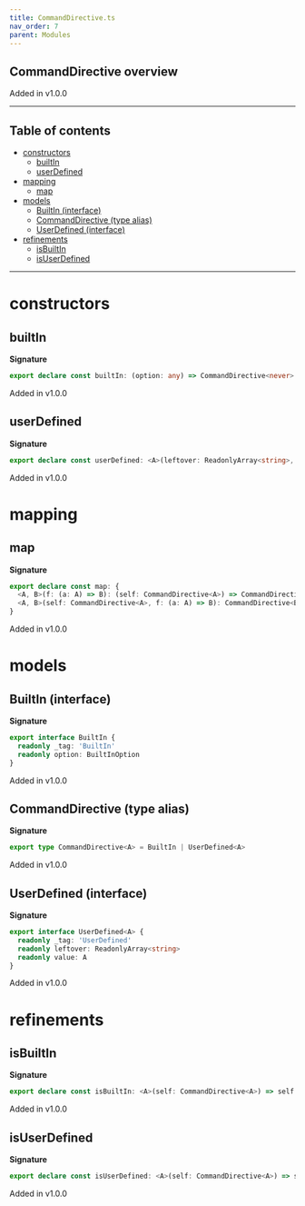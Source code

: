```yaml
---
title: CommandDirective.ts
nav_order: 7
parent: Modules
---
```


## CommandDirective overview

Added in v1.0.0

---

<h2 class="text-delta">Table of contents</h2>

- [constructors](#constructors)
  - [builtIn](#builtin)
  - [userDefined](#userdefined)
- [mapping](#mapping)
  - [map](#map)
- [models](#models)
  - [BuiltIn (interface)](#builtin-interface)
  - [CommandDirective (type alias)](#commanddirective-type-alias)
  - [UserDefined (interface)](#userdefined-interface)
- [refinements](#refinements)
  - [isBuiltIn](#isbuiltin)
  - [isUserDefined](#isuserdefined)

---

# constructors

## builtIn

**Signature**

```ts
export declare const builtIn: (option: any) => CommandDirective<never>
```

Added in v1.0.0

## userDefined

**Signature**

```ts
export declare const userDefined: <A>(leftover: ReadonlyArray<string>, value: A) => CommandDirective<A>
```

Added in v1.0.0

# mapping

## map

**Signature**

```ts
export declare const map: {
  <A, B>(f: (a: A) => B): (self: CommandDirective<A>) => CommandDirective<B>
  <A, B>(self: CommandDirective<A>, f: (a: A) => B): CommandDirective<B>
}
```

Added in v1.0.0

# models

## BuiltIn (interface)

**Signature**

```ts
export interface BuiltIn {
  readonly _tag: 'BuiltIn'
  readonly option: BuiltInOption
}
```

Added in v1.0.0

## CommandDirective (type alias)

**Signature**

```ts
export type CommandDirective<A> = BuiltIn | UserDefined<A>
```

Added in v1.0.0

## UserDefined (interface)

**Signature**

```ts
export interface UserDefined<A> {
  readonly _tag: 'UserDefined'
  readonly leftover: ReadonlyArray<string>
  readonly value: A
}
```

Added in v1.0.0

# refinements

## isBuiltIn

**Signature**

```ts
export declare const isBuiltIn: <A>(self: CommandDirective<A>) => self is BuiltIn
```

Added in v1.0.0

## isUserDefined

**Signature**

```ts
export declare const isUserDefined: <A>(self: CommandDirective<A>) => self is UserDefined<A>
```

Added in v1.0.0
